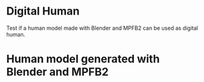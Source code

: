 # Digital Human

Test if a human model made with Blender and MPFB2 can be used as digital human.

# Human model generated with Blender and MPFB2



